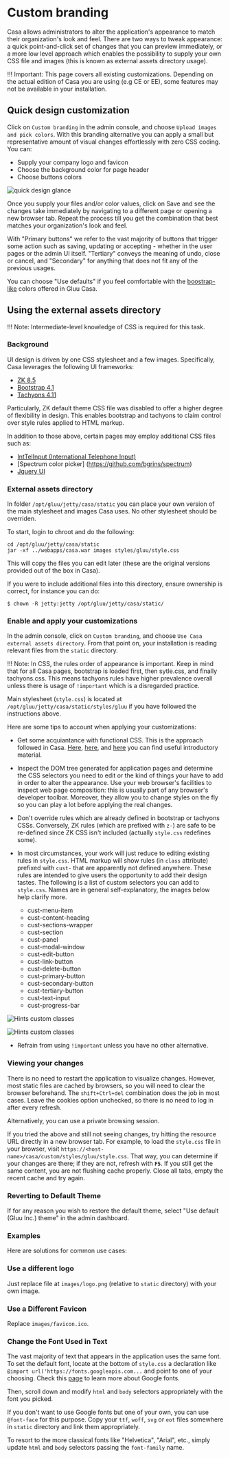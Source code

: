 # Custom branding

Casa allows administrators to alter the application's appearance to match their organization's look and feel. There are two ways to tweak  appearance: a quick point-and-click set of changes that you can preview immediately, or a more low level approach which enables the possibility to supply your own CSS file and images (this is known as external assets directory usage). 

!!! Important:
    This page covers all existing customizations. Depending on the actual edition of Casa you are using (e.g CE or EE), some features may not be available in your installation.

## Quick design customization

Click on `Custom branding` in the admin console, and choose `Upload images and pick colors`. With this branding alternative you can apply a small but representative amount of visual changes effortlessly with zero CSS coding. You can:

* Supply your company logo and favicon
* Choose the background color for page header
* Choose buttons colors

![quick design glance](../img/admin-console/branding/quick-method.png)

Once you supply your files and/or color values, click on Save and see the changes take immediately by navigating to a different page or opening a new browser tab. Repeat the process till you get the combination that best matches your organization's look and feel.

With "Primary buttons" we refer to the vast majority of buttons that trigger some action such as saving, updating or accepting - whether in the user pages or the admin UI itself.  "Tertiary" conveys the meaning of undo, close or cancel, and "Secondary" for anything that does not fit any of the previous usages. 

You can choose "Use defaults" if you feel comfortable with the [boostrap-like](https://getbootstrap.com/docs/4.0/components/buttons/) colors offered in Gluu Casa.

## Using the external assets directory

!!! Note:
    Intermediate-level knowledge of CSS is required for this task.

### Background

UI design is driven by one CSS stylesheet and a few images. Specifically, Casa leverages the following UI frameworks:

* [ZK 8.5](http://books.zkoss.org/zk-mvvm-book/8.0/)
* [Bootstrap 4.1](https://getbootstrap.com/docs/4.0/getting-started/introduction/#quick-start)
* [Tachyons 4.11](http://tachyons.io)

Particularly, ZK default theme CSS file was disabled to offer a higher degree of flexibility in design. This enables bootstrap and tachyons to claim control over style rules applied to HTML markup.

In addition to those above, certain pages may employ additional CSS files such as:

* [IntTelInput (International Telephone Input)](https://github.com/jackocnr/intl-tel-input)
* [Spectrum color picker] (https://github.com/bgrins/spectrum)
* [Jquery UI](http://jqueryui.com)

### External assets directory

In folder `/opt/gluu/jetty/casa/static` you can place your own version of the main stylesheet and images Casa uses. No other stylesheet should be overriden.

To start, login to chroot and do the following:

```
cd /opt/gluu/jetty/casa/static
jar -xf ../webapps/casa.war images styles/gluu/style.css  
```

This will copy the files you can edit later (these are the original versions provided out of the box in Casa).

If you were to include additional files into this directory, ensure ownership is correct, for instance you can do:

```
$ chown -R jetty:jetty /opt/gluu/jetty/casa/static/
```

### Enable and apply your customizations

In the admin console, click on `Custom branding`, and choose `Use Casa external assets directory`. From that point on, your installation is reading relevant files from the `static` directory.

!!! Note:
    In CSS, the rules order of appearance is important. Keep in mind that for all Casa pages, bootstrap is loaded first, then sytle.css, and finally tachyons.css. This means tachyons rules have higher prevalence overall unless there is usage of `!important` which is a disregarded practice.
    
Main stylesheet (`style.css`) is located at `/opt/gluu/jetty/casa/static/styles/gluu` if you have followed the instructions above.

Here are some tips to account when applying your customizations:

* Get some acquiantance with functional CSS. This is the approach followed in Casa. [Here](https://www.smashingmagazine.com/2013/10/challenging-css-best-practices-atomic-approach/), [here](https://css-tricks.com/lets-define-exactly-atomic-css/), and [here](https://johnpolacek.github.io/the-case-for-atomic-css/) you can find useful introductory material.

* Inspect the DOM tree generated for application pages and determine the CSS selectors you need to edit or the kind of things your have to add in order to alter the appearance. Use your web browser's facilities to inspect web page composition: this is usually part of any browser's developer toolbar. Moreover, they allow you to change styles on the fly so you can play a lot before applying the real changes.

* Don't override rules which are already defined in bootstrap or tachyons CSSs. Conversely, ZK rules (which are prefixed with `z-`) are safe to be re-defined since ZK CSS isn't included (actually `style.css` redefines some). 

* In most circumstances, your work will just reduce to editing existing rules in `style.css`. HTML markup will show rules (in `class` attribute) prefixed with `cust-` that are apparently not defined anywhere. These rules are intended to give users the opportunity to add their design tastes. The following is a list of custom selectors you can add to `style.css`. Names are in general self-explanatory, the images below help clarify more.

   - cust-menu-item
   - cust-content-heading
   - cust-sections-wrapper
   - cust-section
   - cust-panel
   - cust-modal-window
   - cust-edit-button
   - cust-link-button
   - cust-delete-button
   - cust-primary-button
   - cust-secondary-button
   - cust-tertiary-button
   - cust-text-input
   - cust-progress-bar
   
![Hints custom classes](../img/admin-console/branding/hint-cust-classes-1.png)

![Hints custom classes](../img/admin-console/branding/hint-cust-classes-2.png)

* Refrain from using `!important` unless you have no other alternative.

### Viewing your changes

There is no need to restart the application to visualize changes. However, most static files are cached by browsers, so you will need to clear the browser beforehand. The `shift+Ctrl+del` combination does the job in most cases. Leave the cookies option unchecked, so there is no need to log in after every refresh.

Alternatively, you can use a private browsing session.

If you tried the above and still not seeing changes, try hitting the resource URL directly in a new browser tab. For example, to load the `style.css` file in your browser, visit `https://<host-name>/casa/custom/styles/gluu/style.css`. That way, you can determine if your changes are there; if they are not, refresh with **`F5`**. If you still get the same content, you are not flushing cache properly. Close all tabs, empty the recent cache and try again.

### Reverting to Default Theme

If for any reason you wish to restore the default theme, select "Use default (Gluu Inc.) theme" in the admin dashboard.

### Examples

Here are solutions for common use cases:

### Use a different logo

Just replace file at `images/logo.png` (relative to `static` directory) with your own image.

### Use a Different Favicon

Replace `images/favicon.ico`.

### Change the Font Used in Text

The vast majority of text that appears in the application uses the same font. To set the default font, locate at the bottom of `style.css` a declaration like `@import url('https://fonts.googleapis.com...` and point to one of your choosing. Check this [page](https://developers.google.com/fonts/docs/getting_started) to learn more about Google fonts.

Then, scroll down and modify `html` and `body` selectors appropriately with the font you picked.

If you don't want to use Google fonts but one of your own, you can use `@font-face` for this purpose. Copy your `ttf`, `woff`, `svg` or `eot` files somewhere in `static` directory and link them appropriately.

To resort to the more classical fonts like "Helvetica", "Arial", etc., simply update `html` and `body` selectors passing the `font-family` name.
